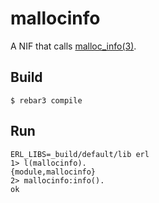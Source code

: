 # mallocinfo

A NIF that calls [malloc_info(3)](http://man7.org/linux/man-pages/man3/malloc_info.3.html).

## Build

    $ rebar3 compile

## Run

    ERL_LIBS=_build/default/lib erl
    1> l(mallocinfo).
    {module,mallocinfo}
    2> mallocinfo:info().
    ok
